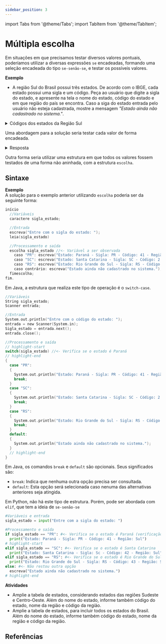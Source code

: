 ```yaml
---
sidebar_position: 3
---
```


import Tabs from '@theme/Tabs';
import TabItem from '@theme/TabItem';

# Múltipla escolha

Em situações em que precisamos testar diversos valores pontuais, poderíamos utilizar a diversas expressões `se` encadeadas, formando uma seleção encadeada do tipo `se-senão-se`, e testar os possíveis valores.

**Exemplo** 
- A região Sul do Brasil possui três estados. De acordo com o IBGE, cada estado possui uma sigla e um código. Peça ao usuário que digite a sigla do estado, e apresente na tela o nome do estado,  código do estado e em que região do país se encontra. Caso a siga do estado entrada pelo usuário não esteja cadastrada, mostre a mensagem *"Estado ainda não cadastrado no sistema."*.  

<details>
  <summary>Códigos dos estados da Região Sul</summary>

|Sigla do Estado|Código|Estado            |Região|
|---------------|------|------------------|------|
|PR             |41    |Paraná            |Sul   |
|SC             |42    |Santa Catarina    |Sul   |
|RS             |43    |Rio Grande so Sul |Sul   |

Fonte: [IBGE. Códigos dos municípios IBGE.](https://www.ibge.gov.br/explica/codigos-dos-municipios.php)

</details>




Uma abordagem para a solução seria testar cada valor de forma encadeada.

<details>
  <summary>Resposta</summary>
<Tabs groupId='language'>

  <TabItem value="portugol" label="Portugol">

  ```c
  //Variáveis
  caractere sigla_estado;

  //Entrada
  escreva("Entre com o sigla do estado: ");
  leia(sigla_estado)

  //Processamento e saída
  se (sigla_estado == "PR"): //<- Verifica se o estado é Paraná
  então
    início
      escreva("Estado: Paraná - Sigla: PR - Código: 41 - Região: Sul");
    fim;
  senão
    se (sigla_estado == "SC"): //<- Verifica se o estado é Santa Catarina
    então
      início
        escreva("Estado: Santa Catarina - Sigla: SC - Código: 2 - Região: Sul");
      fim;
    senão
      se (sigla_estado == "RS"): //<- Verifica se o estado é Paraná
      então
        início
          escreva("Estado: Rio Grande do Sul - Sigla: RS - Código: 43 - Região: Sul");
        fim;
      senão //<- Não restou outra opção
        início
          escreva("Estado ainda não cadastrado no sistema.")
        fim.
  fimse;
  fim.

//Saída
System.out.printf("O antecessor de %d é %d\n", valor, antecessor);
System.out.printf("O sucessor de %d é %d\n", valor, sucessor);
  ```

  </TabItem>
  
  <TabItem value="java" label="Java">

  ```c
  //Variáveis
  String sigla_estado;
  Scanner entrada;

  //Entrada
  System.out.println("Entre com o código do estado: ");
  entrada = new Scanner(System.in);
  Sigla_estado = entrada.next();
  entrada.close();

  //Processamento e saída
  if (sigla_estado == "PR"): //<- Verifica se o estado é Paraná
  {
    System.out.println("Estado: Paraná - Sigla: PR - Código: 41 - Região: Sul");
  }
  else
  {
    if (sigla_estado.equals("SC")): //<- Verifica se o estado é Santa Catarina
    {
      System.out.println("Estado: Santa Catarina - Sigla: SC - Código: 2 - Região: Sul");
    }
    else
      if (sigla_estado.equals("RS")): //<- Verifica se o estado é Paraná
      {
        System.out.println("Estado: Rio Grande do Sul - Sigla: RS - Código: 43 - Região: Sul");
      }
      else //<- Não restou outra opção
      {
        System.out.println("Estado ainda não cadastrado no sistema.")
      }
  }
  ```

  </TabItem>
  <TabItem value="python" label="Python">

  ```python
  #Variáveis e entrada
  sigla_estado = input("Entre com a sigla do estado: ")

  #Processamento e saída
  if sigla_estado == "PR": #<- Verifica se o estado é Paraná
      print("Estado: Paraná - Sigla: PR - Código: 41 - Região: Sul")
  else:
    if sigla_estado == "SC": #<- Verifica se o estado é Santa Catarina
        print("Estado: Santa Catarina - Sigla: Sc - Código: 42 - Região: Sul")
    else:
      if sigla_estado == "RS": #<- Verifica se o estado é Rio Grande do Sul
          print("Estado: Rio Grande do Sul - Sigla: RS - Código: 43 - Região: Sul")
      else: #<- Não restou outra opção
          escreva("Estado ainda não cadastrado no sistema.")
  ```

  </TabItem>
</Tabs>

</details>

Outra forma seria utilizar uma estrutura em que todos os valores fossem testados de uma forma não aninhada, com a estrutura `escolha`.

## Sintaxe

**Exemplo**  
A solução para o exemplo anterior utilizando `escolha` poderia ser da seguinte forma:

<!-- <details>
  <summary>Resposta</summary> -->
<Tabs groupId='language'>

  <TabItem value="portugol" label="Portugol">

  ```c
  início
    //Variáveis
    caractere sigla_estado;

    //Entrada
    escreva("Entre com o sigla do estado: ");
    leia(sigla_estado)

    //Processamento e saída
    escolha sigla_estado //<- Variável a ser observada
      caso "PR": escreva("Estado: Paraná - Sigla: PR - Código: 41 - Região: Sul");
      caso "SC": escreva("Estado: Santa Catarina - Sigla: SC - Código: 2 - Região: Sul");
      caso "RS": escreva("Estado: Rio Grande do Sul - Sigla: RS - Código: 43 - Região: Sul");
      caso contrário: escreva("Estado ainda não cadastrado no sistema.");
    fimescolha;
  fim.
  ```

  </TabItem>
  
  <TabItem value="java" label="Java">

  Em Java, a estrutura que realiza este tipo de operação é o `switch-case`.

  ```c
  //Variáveis
  String sigla_estado;
  Scanner entrada;

  //Entrada
  System.out.println("Entre com o código do estado: ");
  entrada = new Scanner(System.in);
  Sigla_estado = entrada.next();
  entrada.close();

  //Processamento e saída
  // highlight-start
  switch(sigla_estado) //<- Verifica se o estado é Paraná
  // highlight-end
  {
    case "PR":
    {
      System.out.println("Estado: Paraná - Sigla: PR - Código: 41 - Região: Sul");
      break;
    }
    case "SC":
    {
      System.out.println("Estado: Santa Catarina - Sigla: SC - Código: 2 - Região: Sul");
      break;
    }
    case "RS":
    {
      System.out.println("Estado: Rio Grande do Sul - Sigla: RS - Código: 43 - Região: Sul");
      break;
    }
    default:
    {
      System.out.println("Estado ainda não cadastrado no sistema.");
    }
    // highlight-end
  }
  ```

  Em Java, os comandos `break` e `default` são opcionais. Seus significados são:  


  -  `break`: Indica que nenhuma outra opção precisa ser consultada.  
  -  `default`: Esta opção será selecionada caso nenuma das alternativas anteriores seja atingida.  


  </TabItem>
  <TabItem value="python" label="Python">

  Em Python, não há este tipo de estrutura. Porém, pode ser abordada com `elif`, que tem a ideia de `se-senão-se`

  ```python
  #Variáveis e entrada
  sigla_estado = input("Entre com a sigla do estado: ")

  #Processamento e saída
  if sigla_estado == "PR": #<- Verifica se o estado é Paraná (verificação inicial)
    print("Estado: Paraná - Sigla: PR - Código: 41 - Região: Sul")
  # highlight-start
  elif sigla_estado == "SC": #<- Verifica se o estado é Santa Catarina
    print("Estado: Santa Catarina - Sigla: Sc - Código: 42 - Região: Sul")
  elif sigla_estado == "RS": #<- Verifica se o estado é Rio Grande do Sul
    print("Estado: Rio Grande do Sul - Sigla: RS - Código: 43 - Região: Sul")
  else: #<- Não restou outra opção
    escreva("Estado ainda não cadastrado no sistema.")
  # highlight-end
  ```

  </TabItem>
</Tabs>

<!-- </details> -->



**Atividades**  
- Amplie a tabela de estados, considerando estados das regiões Sudeste e Centro-Oeste. Além do nome do estado, informe também código do estado, nome da região e código da região.
- Amplie a tabela de estados, para incluir todos os estados do Brasil. Além do nome do estado, informe também código do estado, nome da região e código da região.


## Referências

